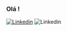 ### Olá ! 



[![Linkedin](https://img.shields.io/badge/LinkedIn-0077B5?style=for-the-badge&logo=linkedin&logoColor=white)](https://www.linkedin.com/in/priscila-cavalcanti/)
![Linkedin](https://img.shields.io/badge/Java-ED8B00?style=for-the-badge&logo=openjdk&logoColor=white)
